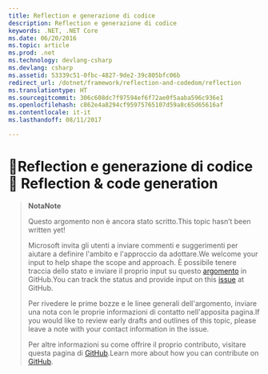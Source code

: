 ```yaml
---
title: Reflection e generazione di codice
description: Reflection e generazione di codice
keywords: .NET, .NET Core
ms.date: 06/20/2016
ms.topic: article
ms.prod: .net
ms.technology: devlang-csharp
ms.devlang: csharp
ms.assetid: 53339c51-0fbc-4827-9de2-39c805bfc06b
redirect_url: /dotnet/framework/reflection-and-codedom/reflection
ms.translationtype: HT
ms.sourcegitcommit: 306c608dc7f97594ef6f72ae0f5aaba596c936e1
ms.openlocfilehash: c862e4a8294cf95975765107d59a8c65d65616af
ms.contentlocale: it-it
ms.lasthandoff: 08/11/2017

---
```


# <a name="-reflection--code-generation"></a><span data-ttu-id="ac28a-104">🔧Reflection e generazione di codice</span><span class="sxs-lookup"><span data-stu-id="ac28a-104">🔧 Reflection & code generation</span></span>

> <span data-ttu-id="ac28a-105">**Nota**</span><span class="sxs-lookup"><span data-stu-id="ac28a-105">**Note**</span></span>
> 
> <span data-ttu-id="ac28a-106">Questo argomento non è ancora stato scritto.</span><span class="sxs-lookup"><span data-stu-id="ac28a-106">This topic hasn’t been written yet!</span></span> 
>
> <span data-ttu-id="ac28a-107">Microsoft invita gli utenti a inviare commenti e suggerimenti per aiutare a definire l'ambito e l'approccio da adottare.</span><span class="sxs-lookup"><span data-stu-id="ac28a-107">We welcome your input to help shape the scope and approach.</span></span> <span data-ttu-id="ac28a-108">È possibile tenere traccia dello stato e inviare il proprio input su questo [argomento](https://github.com/dotnet/docs/issues/493) in GitHub.</span><span class="sxs-lookup"><span data-stu-id="ac28a-108">You can track the status and provide input on this [issue](https://github.com/dotnet/docs/issues/493) at GitHub.</span></span>
> 
> <span data-ttu-id="ac28a-109">Per rivedere le prime bozze e le linee generali dell'argomento, inviare una nota con le proprie informazioni di contatto nell'apposita pagina.</span><span class="sxs-lookup"><span data-stu-id="ac28a-109">If you would like to review early drafts and outlines of this topic, please leave a note with your contact information in the issue.</span></span>
>
> <span data-ttu-id="ac28a-110">Per altre informazioni su come offrire il proprio contributo, visitare questa pagina di [GitHub](https://github.com/dotnet/docs/blob/master/CONTRIBUTING.md).</span><span class="sxs-lookup"><span data-stu-id="ac28a-110">Learn more about how you can contribute on [GitHub](https://github.com/dotnet/docs/blob/master/CONTRIBUTING.md).</span></span>
>

